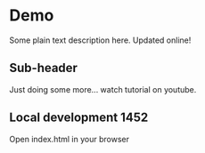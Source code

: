 # Demo
Some plain text description here. Updated online!

## Sub-header
Just doing some more... watch tutorial on youtube.

## Local development 1452

Open index.html in your browser
